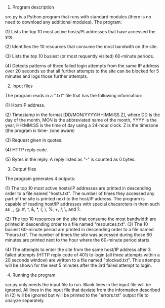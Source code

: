 1) Program description 

src.py is a Python program that runs with standard modules (there is no need to download any additional modules). The program:

(1) Lists the top 10 most active hosts/PI addresses that have accessed the site. 

(2) Identifies the 10 resources that consume the most bandwith on the site. 

(3) Lists the top 10 busiest (or most requently visited) 60-minute periods. 

(4) Detects patterns of three failed login attempts from the same IP address over 20 seconds so that all further attempts to the site can be blocked for 5 minutes and logs those further attempts.


2) Input files 

The program reads in a ".txt" file that has the following information: 

(1) Host/IP address. 

(2) Timestamp in the format [DD/MON/YYYY:HH:MM:SS Z], where DD is the day of the month, MON is the abbreviated name of the month, YYYY is the year, HH:MM:SS is the time of day using a 24-hour clock. Z is the timezone (the program is time- zone aware) 

(3) Request given in quotes. 

(4) HTTP reply code. 

(5) Bytes in the reply. A reply listed as "-" is counted as 0 bytes.



3) Output files

The program generates 4 outputs: 

(1) The top 10 most active hosts/IP addresses are printed in descending order to a file named "hosts.txt". The number of times they accessed any part of the site is printed next to the host/IP address. The program is capable of reading host/IP addresses with special chacarcters in them such as _, @, #, ^, &, *, (, ), %, +, /, \\, and ?. 

(2) The top 10 resources on the site that consume the most bandwidth are printed in descending order to a file named "resources.txt". 
(3) The 10 busiest 60-minute period are printed in descending order to a file named "hours.txt". The number of times the site was accessed during those 60 minutes are printed next to the hour where the 60-minute period starts. 

(4) The attempts to enter the site from the same host/IP address after 3 failed attempts (HTTP reply code of 401) to login (all three attempts within a 20 seconds window) are written to a file named "blocked.txt". This attempts will be shown for the next 5 minutes after the 3rd failed attempt to login.



4) Running the program 

scr.py only needs the input file to run. Blank lines in the input file will be ignored. All lines in the input file that deviate from the information described in (2) will be ignored but will be printed to the "errors.txt" output file to analyze separately. 
